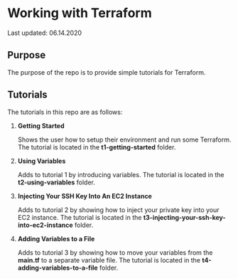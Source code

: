 # Working with Terraform

Last updated: 06.14.2020

## Purpose

The purpose of the repo is to provide simple tutorials for Terraform.

## Tutorials
The tutorials in this repo are as follows:

1. **Getting Started**

    Shows the user how to setup their environment
    and run some Terraform.  The tutorial is located in the
    **t1-getting-started** folder.

2. **Using Variables**

    Adds to tutorial 1 by introducing variables.
    The tutorial is located in the **t2-using-variables** folder.

3. **Injecting Your SSH Key Into An EC2 Instance**

    Adds to tutorial 2 by
    showing how to inject your private key into your EC2 instance.
    The tutorial is located in the **t3-injecting-your-ssh-key-into-ec2-instance** folder.

4. **Adding Variables to a File**

    Adds to tutorial 3 by showing how to
    move your variables from the **main.tf** to a separate variable file.  The
    tutorial is located in the **t4-adding-variables-to-a-file** folder.
 

